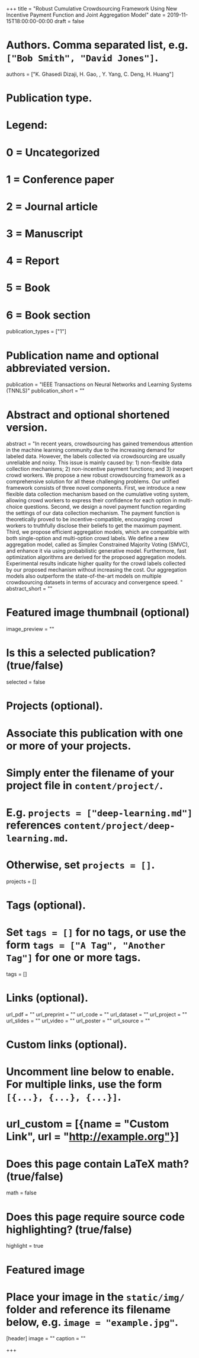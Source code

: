 +++
title = "Robust Cumulative Crowdsourcing Framework Using New Incentive Payment Function and Joint Aggregation Model"
date =  2019-11-15T18:00:00-00:00
draft = false

# Authors. Comma separated list, e.g. `["Bob Smith", "David Jones"]`.
authors = ["K. Ghasedi Dizaji, H. Gao, , Y. Yang, C. Deng, H. Huang"]

# Publication type.
# Legend:
# 0 = Uncategorized
# 1 = Conference paper
# 2 = Journal article
# 3 = Manuscript
# 4 = Report
# 5 = Book
# 6 = Book section
publication_types = ["1"]

# Publication name and optional abbreviated version.
publication = "IEEE Transactions on Neural Networks and Learning Systems (TNNLS)"
publication_short = ""

# Abstract and optional shortened version.
abstract = "In recent years, crowdsourcing has gained tremendous attention in the machine learning community due to the increasing demand for labeled data. However, the  labels collected via crowdsourcing are usually unreliable and noisy. This issue is mainly caused by: 1) non-flexible data collection mechanisms; 2) non-incentive payment functions; and 3) inexpert crowd workers. We propose a new robust crowdsourcing framework as a comprehensive solution for all these challenging problems. Our unified  framework consists of three novel components. First, we introduce a new flexible data collection mechanism based on the cumulative voting system, allowing crowd workers to express their confidence for each option in multi-choice questions. Second, we design a novel payment function regarding the settings of our data collection mechanism. The payment function is theoretically proved to be incentive-compatible, encouraging crowd workers to truthfully disclose their beliefs to get the maximum payment. Third, we propose efficient aggregation models, which are compatible with both single-option and multi-option crowd labels. We define a new aggregation model, called as Simplex Constrained Majority Voting (SMVC), and enhance it via using probabilistic generative model. Furthermore, fast optimization algorithms are derived for the proposed aggregation models. Experimental results indicate higher quality for the crowd labels collected by our proposed mechanism without increasing the cost. Our aggregation models also  outperform the state-of-the-art models on multiple crowdsourcing datasets in terms of accuracy and convergence speed. "
abstract_short = ""

# Featured image thumbnail (optional)
image_preview = ""

# Is this a selected publication? (true/false)
selected = false

# Projects (optional).
#   Associate this publication with one or more of your projects.
#   Simply enter the filename of your project file in `content/project/`.
#   E.g. `projects = ["deep-learning.md"]` references `content/project/deep-learning.md`.
#   Otherwise, set `projects = []`.
projects = []

# Tags (optional).
#   Set `tags = []` for no tags, or use the form `tags = ["A Tag", "Another Tag"]` for one or more tags.
tags = []

# Links (optional).
url_pdf = ""
url_preprint = ""
url_code = ""
url_dataset = ""
url_project = ""
url_slides = ""
url_video = ""
url_poster = ""
url_source = ""

# Custom links (optional).
#   Uncomment line below to enable. For multiple links, use the form `[{...}, {...}, {...}]`.
# url_custom = [{name = "Custom Link", url = "http://example.org"}]

# Does this page contain LaTeX math? (true/false)
math = false

# Does this page require source code highlighting? (true/false)
highlight = true

# Featured image
# Place your image in the `static/img/` folder and reference its filename below, e.g. `image = "example.jpg"`.
[header]
image = ""
caption = ""

+++
